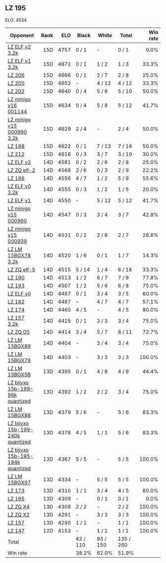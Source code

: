 ## LZ 195 ##

ELO: 4534

Opponent | Rank | ELO | Black | White | Total | Win rate
---------|-----:|----:|-------|-------|-------|-------:
[LZ ELF v2 3.2k](LZ%20ELF%20v2%203.2k.md) | 15D | 4757 | 0 / 1 | - | 0 / 1 | 0.0%
[LZ ELF v1 3.2k](LZ%20ELF%20v1%203.2k.md) | 15D | 4672 | 0 / 1 | 1 / 2 | 1 / 3 | 33.3%
[LZ 206](LZ%20206.md) | 15D | 4666 | 0 / 1 | 2 / 7 | 2 / 8 | 25.0%
[LZ 200](LZ%20200.md) | 15D | 4652 | - | 4 / 12 | 4 / 12 | 33.3%
[LZ 202](LZ%20202.md) | 15D | 4640 | 0 / 4 | 5 / 6 | 5 / 10 | 50.0%
[LZ minigo v16 001144](LZ%20minigo%20v16%20001144.md) | 15D | 4634 | 0 / 4 | 5 / 8 | 5 / 12 | 41.7%
[LZ minigo v15 000990 3.2k](LZ%20minigo%20v15%20000990%203.2k.md) | 15D | 4629 | 2 / 4 | - | 2 / 4 | 50.0%
[LZ 198](LZ%20198.md) | 15D | 4622 | 0 / 1 | 7 / 13 | 7 / 14 | 50.0%
[LZ 212](LZ%20212.md) | 15D | 4616 | 0 / 3 | 3 / 7 | 3 / 10 | 30.0%
[LZ ELF v2](LZ%20ELF%20v2.md) | 14D | 4581 | 0 / 2 | 2 / 6 | 2 / 8 | 25.0%
[LZ ZQ elf-2](LZ%20ZQ%20elf-2.md) | 14D | 4568 | 2 / 6 | 0 / 3 | 2 / 9 | 22.2%
[LZ 196](LZ%20196.md) | 14D | 4556 | 4 / 7 | 1 / 2 | 5 / 9 | 55.6%
[LZ ELF v0 3.2k](LZ%20ELF%20v0%203.2k.md) | 14D | 4555 | 0 / 3 | 1 / 2 | 1 / 5 | 20.0%
[LZ ELF v1](LZ%20ELF%20v1.md) | 14D | 4550 | - | 5 / 12 | 5 / 12 | 41.7%
[LZ minigo v15 000990](LZ%20minigo%20v15%20000990.md) | 14D | 4547 | 0 / 3 | 3 / 4 | 3 / 7 | 42.9%
[LZ minigo v15 000939](LZ%20minigo%20v15%20000939.md) | 14D | 4531 | 0 / 1 | 2 / 6 | 2 / 7 | 28.6%
[LZ LM 15BGX78 3.2k](LZ%20LM%2015BGX78%203.2k.md) | 14D | 4520 | 1 / 6 | 0 / 1 | 1 / 7 | 14.3%
[LZ ZQ elf-5](LZ%20ZQ%20elf-5.md) | 14D | 4515 | 5 / 14 | 1 / 4 | 6 / 18 | 33.3%
[LZ 190](LZ%20190.md) | 14D | 4513 | 1 / 2 | 6 / 7 | 7 / 9 | 77.8%
[LZ 193](LZ%20193.md) | 14D | 4507 | 1 / 2 | 5 / 6 | 6 / 8 | 75.0%
[LZ ELF v0](LZ%20ELF%20v0.md) | 14D | 4487 | 0 / 1 | 3 / 4 | 3 / 5 | 60.0%
[LZ 182](LZ%20182.md) | 14D | 4487 | - | 4 / 7 | 4 / 7 | 57.1%
[LZ 174](LZ%20174.md) | 14D | 4460 | 4 / 5 | - | 4 / 5 | 80.0%
[LZ 157 3.2k](LZ%20157%203.2k.md) | 14D | 4425 | 0 / 1 | 3 / 3 | 3 / 4 | 75.0%
[LZ ZQ G5](LZ%20ZQ%20G5.md) | 14D | 4414 | 3 / 4 | 5 / 7 | 8 / 11 | 72.7%
[LZ LM 15BGX89](LZ%20LM%2015BGX89.md) | 14D | 4404 | - | 3 / 4 | 3 / 4 | 75.0%
[LZ LM 15BGX78](LZ%20LM%2015BGX78.md) | 14D | 4403 | - | 3 / 3 | 3 / 3 | 100.0%
[LZ LM 15BGX5B](LZ%20LM%2015BGX5B.md) | 13D | 4395 | 0 / 1 | 4 / 8 | 4 / 9 | 44.4%
[LZ bjiyxo 15b-199-96k quantized](LZ%20bjiyxo%2015b-199-96k%20quantized.md) | 13D | 4392 | 1 / 2 | 2 / 2 | 3 / 4 | 75.0%
[LZ LM 15BGX88](LZ%20LM%2015BGX88.md) | 13D | 4379 | 5 / 6 | - | 5 / 6 | 83.3%
[LZ bjiyxo 15b-199-240k quantized](LZ%20bjiyxo%2015b-199-240k%20quantized.md) | 13D | 4378 | 4 / 5 | 1 / 1 | 5 / 6 | 83.3%
[LZ bjiyxo 15b-195-184k quantized](LZ%20bjiyxo%2015b-195-184k%20quantized.md) | 13D | 4367 | 5 / 5 | - | 5 / 5 | 100.0%
[LZ LM 15BGX97](LZ%20LM%2015BGX97.md) | 13D | 4334 | - | 5 / 5 | 5 / 5 | 100.0%
[LZ 173](LZ%20173.md) | 13D | 4310 | 1 / 1 | 3 / 4 | 4 / 5 | 80.0%
[LZ 165](LZ%20165.md) | 13D | 4309 | - | 0 / 1 | 0 / 1 | 0.0%
[LZ ZQ X4](LZ%20ZQ%20X4.md) | 13D | 4308 | 2 / 2 | - | 2 / 2 | 100.0%
[LZ ZQ X2](LZ%20ZQ%20X2.md) | 13D | 4291 | - | 3 / 3 | 3 / 3 | 100.0%
[LZ 157](LZ%20157.md) | 13D | 4290 | 1 / 1 | - | 1 / 1 | 100.0%
[LZ 147](LZ%20147.md) | 12D | 4153 | - | 1 / 1 | 1 / 1 | 100.0%
Total | | | 42 / 110 | 93 / 150 | 135 / 260 | 
Win rate| | | 38.2% | 62.0% | 51.9% | 
